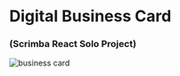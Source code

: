 # Digital Business Card 
### (Scrimba React Solo Project)
<img src="https://raw.githubusercontent.com/suongfiori/my-business-card/main/src/images/screenshot.png?token=GHSAT0AAAAAAB5P2PSB6UJD4GU67B4FT7MKZFTB4AA" alt="business card" />

